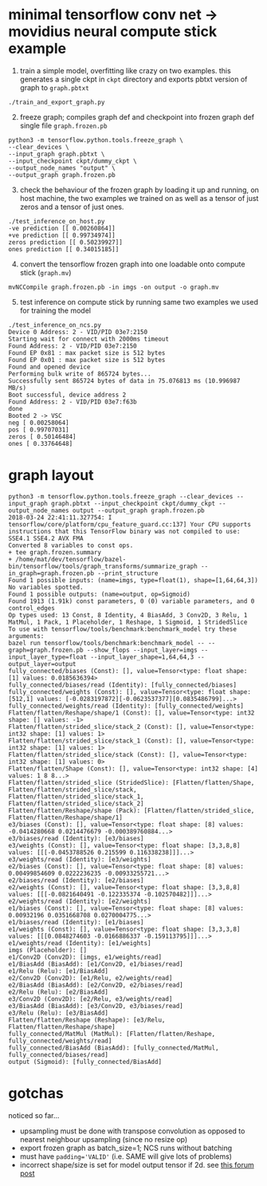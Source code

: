 # minimal tensorflow conv net -> movidius neural compute stick example

1. train a simple model, overfitting like crazy on two examples.
this generates a single ckpt in `ckpt` directory and exports
pbtxt version of graph to `graph.pbtxt`

```
./train_and_export_graph.py
```

2. freeze graph; compiles graph def and checkpoint into frozen graph def single file `graph.frozen.pb`

```
python3 -m tensorflow.python.tools.freeze_graph \
--clear_devices \
--input_graph graph.pbtxt \
--input_checkpoint ckpt/dummy_ckpt \
--output_node_names "output" \
--output_graph graph.frozen.pb
```

3. check the behaviour of the frozen graph by loading it up and running, on host machine,
the two examples we trained on as well as a tensor of just zeros and
a tensor of just ones.

```
./test_inference_on_host.py
-ve prediction [[ 0.00260864]]
+ve prediction [[ 0.99734974]]
zeros prediction [[ 0.50239927]]
ones prediction [[ 0.34015185]]
```

4. convert the tensorflow frozen graph into one loadable onto compute stick (`graph.mv`)

```
mvNCCompile graph.frozen.pb -in imgs -on output -o graph.mv
```

5. test inference on compute stick by running same two examples we used for training the model

```
./test_inference_on_ncs.py
Device 0 Address: 2 - VID/PID 03e7:2150
Starting wait for connect with 2000ms timeout
Found Address: 2 - VID/PID 03e7:2150
Found EP 0x81 : max packet size is 512 bytes
Found EP 0x01 : max packet size is 512 bytes
Found and opened device
Performing bulk write of 865724 bytes...
Successfully sent 865724 bytes of data in 75.076813 ms (10.996987 MB/s)
Boot successful, device address 2
Found Address: 2 - VID/PID 03e7:f63b
done
Booted 2 -> VSC
neg [ 0.00258064]
pos [ 0.99707031]
zeros [ 0.50146484]
ones [ 0.33764648]
```

# graph layout

```
python3 -m tensorflow.python.tools.freeze_graph --clear_devices --input_graph graph.pbtxt --input_checkpoint ckpt/dummy_ckpt --output_node_names output --output_graph graph.frozen.pb
2018-03-24 22:41:11.327754: I tensorflow/core/platform/cpu_feature_guard.cc:137] Your CPU supports instructions that this TensorFlow binary was not compiled to use: SSE4.1 SSE4.2 AVX FMA
Converted 8 variables to const ops.
+ tee graph.frozen.summary
+ /home/mat/dev/tensorflow/bazel-bin/tensorflow/tools/graph_transforms/summarize_graph --in_graph=graph.frozen.pb --print_structure
Found 1 possible inputs: (name=imgs, type=float(1), shape=[1,64,64,3])
No variables spotted.
Found 1 possible outputs: (name=output, op=Sigmoid)
Found 1913 (1.91k) const parameters, 0 (0) variable parameters, and 0 control_edges
Op types used: 13 Const, 8 Identity, 4 BiasAdd, 3 Conv2D, 3 Relu, 1 MatMul, 1 Pack, 1 Placeholder, 1 Reshape, 1 Sigmoid, 1 StridedSlice
To use with tensorflow/tools/benchmark:benchmark_model try these arguments:
bazel run tensorflow/tools/benchmark:benchmark_model -- --graph=graph.frozen.pb --show_flops --input_layer=imgs --input_layer_type=float --input_layer_shape=1,64,64,3 --output_layer=output
fully_connected/biases (Const): [], value=Tensor<type: float shape: [1] values: 0.0185636394>
fully_connected/biases/read (Identity): [fully_connected/biases]
fully_connected/weights (Const): [], value=Tensor<type: float shape: [512,1] values: [-0.0283197872][-0.0623537377][0.0835486799]...>
fully_connected/weights/read (Identity): [fully_connected/weights]
Flatten/flatten/Reshape/shape/1 (Const): [], value=Tensor<type: int32 shape: [] values: -1>
Flatten/flatten/strided_slice/stack_2 (Const): [], value=Tensor<type: int32 shape: [1] values: 1>
Flatten/flatten/strided_slice/stack_1 (Const): [], value=Tensor<type: int32 shape: [1] values: 1>
Flatten/flatten/strided_slice/stack (Const): [], value=Tensor<type: int32 shape: [1] values: 0>
Flatten/flatten/Shape (Const): [], value=Tensor<type: int32 shape: [4] values: 1 8 8...>
Flatten/flatten/strided_slice (StridedSlice): [Flatten/flatten/Shape, Flatten/flatten/strided_slice/stack, Flatten/flatten/strided_slice/stack_1, Flatten/flatten/strided_slice/stack_2]
Flatten/flatten/Reshape/shape (Pack): [Flatten/flatten/strided_slice, Flatten/flatten/Reshape/shape/1]
e3/biases (Const): [], value=Tensor<type: float shape: [8] values: -0.0414280668 0.0214476679 -0.000389760884...>
e3/biases/read (Identity): [e3/biases]
e3/weights (Const): [], value=Tensor<type: float shape: [3,3,8,8] values: [[[-0.0453788526 0.215599 0.116338238]]]...>
e3/weights/read (Identity): [e3/weights]
e2/biases (Const): [], value=Tensor<type: float shape: [8] values: 0.00499854609 0.0222236235 -0.00933255721...>
e2/biases/read (Identity): [e2/biases]
e2/weights (Const): [], value=Tensor<type: float shape: [3,3,8,8] values: [[[-0.0821640491 -0.122335374 -0.102570482]]]...>
e2/weights/read (Identity): [e2/weights]
e1/biases (Const): [], value=Tensor<type: float shape: [8] values: 0.00932196 0.0351668708 0.0270004775...>
e1/biases/read (Identity): [e1/biases]
e1/weights (Const): [], value=Tensor<type: float shape: [3,3,3,8] values: [[[0.0848274603 -0.0166886337 -0.159113795]]]...>
e1/weights/read (Identity): [e1/weights]
imgs (Placeholder): []
e1/Conv2D (Conv2D): [imgs, e1/weights/read]
e1/BiasAdd (BiasAdd): [e1/Conv2D, e1/biases/read]
e1/Relu (Relu): [e1/BiasAdd]
e2/Conv2D (Conv2D): [e1/Relu, e2/weights/read]
e2/BiasAdd (BiasAdd): [e2/Conv2D, e2/biases/read]
e2/Relu (Relu): [e2/BiasAdd]
e3/Conv2D (Conv2D): [e2/Relu, e3/weights/read]
e3/BiasAdd (BiasAdd): [e3/Conv2D, e3/biases/read]
e3/Relu (Relu): [e3/BiasAdd]
Flatten/flatten/Reshape (Reshape): [e3/Relu, Flatten/flatten/Reshape/shape]
fully_connected/MatMul (MatMul): [Flatten/flatten/Reshape, fully_connected/weights/read]
fully_connected/BiasAdd (BiasAdd): [fully_connected/MatMul, fully_connected/biases/read]
output (Sigmoid): [fully_connected/BiasAdd]
```

# gotchas

noticed so far...

* upsampling must be done with transpose convolution as opposed to nearest neighbour upsampling (since no resize op)
* export frozen graph as batch_size=1; NCS runs without batching
* must have `padding='VALID'` (i.e. SAME will give lots of problems)
* incorrect shape/size is set for model output tensor if 2d. see [this forum post](https://ncsforum.movidius.com/discussion/1128/incorrect-shape-size-set-for-2d-output-tensor)
